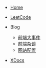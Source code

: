 * [Home](/)
* [LeetCode](/leetcode/index.md)
* Blog

  * [前端大事件](/blog/event.md)
  * [前端杂谈](/blog/talk.md)
  * <a href="https://docsify.js.org/#/zh-cn/" target="_blank">网站配置</a>
  
* <a href="https://xiao-shenghui.github.io/xdocs.github.io/" target="_blank">XDocs</a>


